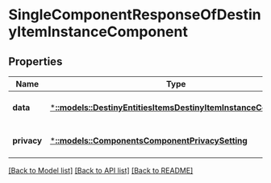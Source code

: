 # SingleComponentResponseOfDestinyItemInstanceComponent

## Properties
Name | Type | Description | Notes
------------ | ------------- | ------------- | -------------
**data** | [***::models::DestinyEntitiesItemsDestinyItemInstanceComponent**](Destiny.Entities.Items.DestinyItemInstanceComponent.md) |  | [optional] [default to null]
**privacy** | [***::models::ComponentsComponentPrivacySetting**](Components.ComponentPrivacySetting.md) |  | [optional] [default to null]

[[Back to Model list]](../README.md#documentation-for-models) [[Back to API list]](../README.md#documentation-for-api-endpoints) [[Back to README]](../README.md)


